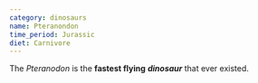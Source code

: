 ```yaml
---
category: dinosaurs
name: Pteranondon
time_period: Jurassic
diet: Carnivore
---
```


The *Pteranodon* is the **fastest flying** ***dinosaur*** that ever existed.

